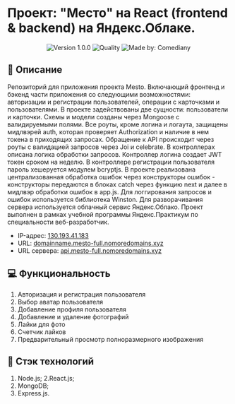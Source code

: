 # Проект: "Место" на React (frontend & backend) на Яндекс.Облаке.
<p align="center">
    <img alt="Version 1.0.0" src="https://img.shields.io/badge/version-1.0.0-blue" />
    <img alt="Quality" src="https://img.shields.io/badge/status-release-orange.svg" >
    <img alt="Made by: Comediany" src="https://img.shields.io/badge/made%20by-MenshikovZakhar-blue" />
</p>

## :memo: Описание

Репозиторий для приложения проекта Mesto.
Включающий фронтенд и бэкенд части приложения со следующими возможностями: авторизации и регистрации пользователей, 
операции с карточками и пользователями. В проекте задействованы две сущности: пользователи и карточки. Схемы и модели созданы через Mongoose с валидируемыми полями. Все роуты, кроме логина и логаута, защищены мидлвэрей auth, которая проверяет Authorization и наличие в нем токена в приходящих запросах. Обращение к API происходит через роуты с валидацией запросов через Joi и celebrate. В контроллерах описана логика обработки запросов. Контроллер логина создает JWT токен сроком на неделю. В контроллере регистрации пользователя пароль хешеруется модулем bcryptjs. В проекте реализована централизованная обработка ошибок через конструкторы ошибок - конструкторы передаются в блоках catch через функцию next и далее в мидлвэр обработки ошибок в app.js. Для логгирования запросов и ошибок используется библиотека Winston. Для разворачивания сервера используется облачный сервис Яндекс.Облако.
Проект выполнен в рамках учебной программы Яндекс.Практикум по специальности веб-разработчик.

- IP-адрес: [130.193.41.183](http://130.193.41.183 )
- URL: [domainname.mesto-full.nomoredomains.xyz](https://domainname.mesto-full.nomoredomains.xyz)
- URL сервера: [api.mesto-full.nomoredomains.xyz](https://api.mesto-full.nomoredomains.xyz)

## 💻 Функциональность

1. Авторизация и регистрация пользователя
2. Выбор аватар пользователя
3. Добавление профиля пользователя
4. Добавление и удаление фотографий
5. Лайки для фото
6. Счетчик лайков
7. Предварительный просмотр полноразмерного изображения

## :hammer: Стэк технологий
1. Node.js;
2.React.js;
3. MongoDB;
4. Express.js.
